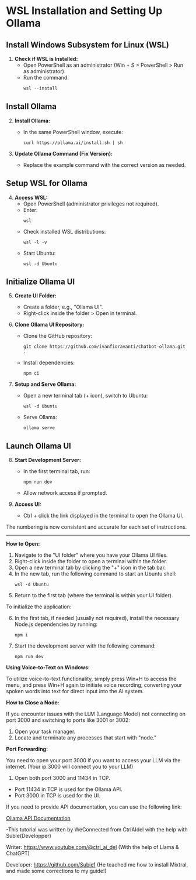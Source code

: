 # WSL Installation and Setting Up Ollama
## Install Windows Subsystem for Linux (WSL)

1. **Check if WSL is Installed:**
   - Open PowerShell as an administrator (Win + S > PowerShell > Run as administrator).
   - Run the command:
     ```powershell
     wsl --install
     ```

## Install Ollama

2. **Install Ollama:**
   - In the same PowerShell window, execute:
     ```shell
     curl https://ollama.ai/install.sh | sh
     ```

3. **Update Ollama Command (Fix Version):**
   - Replace the example command with the correct version as needed.

## Setup WSL for Ollama

4. **Access WSL:**
   - Open PowerShell (administrator privileges not required).
   - Enter:
     ```shell
     wsl
     ```
   - Check installed WSL distributions:
     ```shell
     wsl -l -v
     ```
   - Start Ubuntu:
     ```shell
     wsl -d Ubuntu
     ```

## Initialize Ollama UI

5. **Create UI Folder:**
   - Create a folder, e.g., "Ollama UI".
   - Right-click inside the folder > Open in terminal.

6. **Clone Ollama UI Repository:**
   - Clone the GitHub repository:
     ```shell
     git clone https://github.com/ivanfioravanti/chatbot-ollama.git .
     ```
   - Install dependencies:
     ```shell
     npm ci
     ```

7. **Setup and Serve Ollama:**
   - Open a new terminal tab (+ icon), switch to Ubuntu:
     ```shell
     wsl -d Ubuntu
     ```
   - Serve Ollama:
     ```shell
     ollama serve
     ```

## Launch Ollama UI

8. **Start Development Server:**
   - In the first terminal tab, run:
     ```shell
     npm run dev
     ```
   - Allow network access if prompted.

9. **Access UI:**
   - Ctrl + click the link displayed in the terminal to open the Ollama UI.

The numbering is now consistent and accurate for each set of instructions.
________________________________________

**How to Open:**

1. Navigate to the "UI folder" where you have your Ollama UI files.
2. Right-click inside the folder to open a terminal within the folder.
3. Open a new terminal tab by clicking the "+" icon in the tab bar.
4. In the new tab, run the following command to start an Ubuntu shell:
   ```
   wsl -d Ubuntu
   ```
5. Return to the first tab (where the terminal is within your UI folder).

To initialize the application:

6. In the first tab, if needed (usually not required), install the necessary Node.js dependencies by running:
   ```
   npm i
   ```
7. Start the development server with the following command:
   ```
   npm run dev
   ```

**Using Voice-to-Text on Windows:**

To utilize voice-to-text functionality, simply press Win+H to access the menu, and press Win+H again to initiate voice recording, converting your spoken words into text for direct input into the AI system.

**How to Close a Node:**

If you encounter issues with the LLM (Language Model) not connecting on port 3000 and switching to ports like 3001 or 3002:

1. Open your task manager.
2. Locate and terminate any processes that start with "node."

**Port Forwarding:**

You need to open your port 3000 if you want to access your LLM via the internet. (Your ip:3000 will connect you to your LLM)

1. Open both port 3000 and 11434 in TCP.
- Port 11434 in TCP is used for the Ollama API.
- Port 3000 in TCP is used for the UI.

If you need to provide API documentation, you can use the following link:

[Ollama API Documentation](https://github.com/ollama/ollama/blob/main/docs/api.md)


-This tutorial was written by WeConnected from CtrlAIdel with the help with Subie(Developper)

Writer: https://www.youtube.com/@ctrl_ai_del  (With the help of Llama & ChatGPT)

Developer: https://github.com/Subie1  (He teached me how to install Mixtral, and made some corrections to my guide!)

